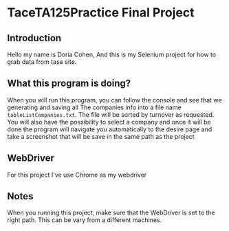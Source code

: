 # TaceTA125Practice Final Project

## Introduction
Hello my name is Doria Cohen, 
And this is my Selenium project for how to grab data from tase site. 

## What this program is doing?
When you will run this program, you can follow the console and see that we generating and saving all
The companies info into a file name `tableListCompanies.txt`.
The file will be sorted by turnover as requested.
You will also have the possibility to select a company and once it will be done the program will navigate you
automatically to the desire page and take a screenshot that will be save in the same path as the project

## WebDriver
For this project I've use Chrome as my webdriver

## Notes
When you running this project, make sure that the WebDriver is set to the right path. 
This can be vary from a different machines. 



